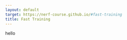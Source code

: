 ```yaml
---
layout: default
target: https://nerf-course.github.io/#fast-training
title: Fast Training
---
```

hello
